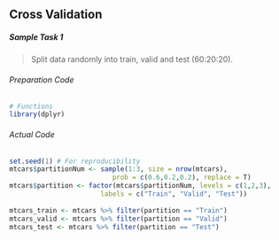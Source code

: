 ## Cross Validation
##### Sample Task 1
>Split data randomly into train, valid and test (60:20:20).
###### Preparation Code
```r
# Functions
library(dplyr)
```
###### Actual Code
```r
set.seed(1) # For reproducibility
mtcars$partitionNum <- sample(1:3, size = nrow(mtcars),
                          prob = c(0.6,0.2,0.2), replace = T)
mtcars$partition <- factor(mtcars$partitionNum, levels = c(1,2,3),
                       labels = c("Train", "Valid", "Test"))
                       
mtcars_train <- mtcars %>% filter(partition == "Train")
mtcars_valid <- mtcars %>% filter(partition == "Valid")
mtcars_test <- mtcars %>% filter(partition == "Test")
```
